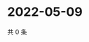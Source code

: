 # 2022-05-09

共 0 条

<!-- BEGIN WEIBO -->
<!-- 最后更新时间 Mon May 09 2022 21:28:27 GMT+0800 (China Standard Time) -->

<!-- END WEIBO -->
